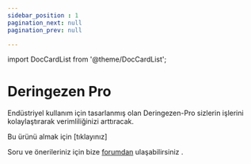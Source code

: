 ```yaml
---
sidebar_position : 1
pagination_next: null
pagination_prev: null

---
```

import DocCardList from '@theme/DocCardList';

# Deringezen Pro

Endüstriyel kullanım için tasarlanmış olan Deringezen-Pro sizlerin işlerini kolaylaştırarak verimliliğinizi arttıracak. 

Bu ürünü almak için [tıklayınız]

Soru ve önerileriniz için bize [forumdan](https://forum.degzrobotics.com/)    ulaşabilirsiniz .


<DocCardList />

